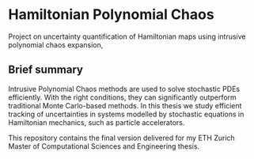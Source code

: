 # Hamiltonian Polynomial Chaos
Project on uncertainty quantification of
Hamiltonian maps using
intrusive polynomial chaos
expansion, 

## Brief summary
Intrusive Polynomial Chaos methods are used to solve stochastic PDEs efficiently. With the right conditions, they can significantly outperform traditional Monte Carlo-based methods. In this thesis we study efficient tracking of uncertainties in systems modelled by stochastic equations in Hamiltonian mechanics, such as particle accelerators.

This repository contains the final version delivered for my ETH Zurich Master of Computational Sciences and Engineering thesis.
